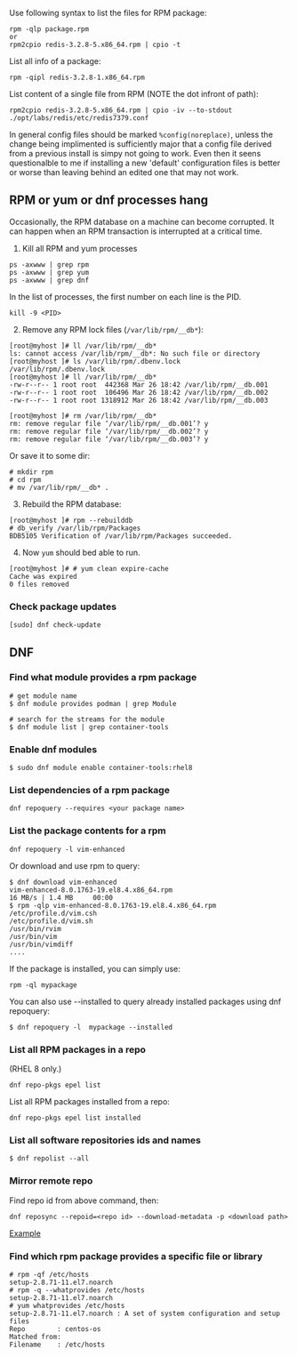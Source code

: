 Use following syntax to list the files for RPM package:

    rpm -qlp package.rpm
    or
    rpm2cpio redis-3.2.8-5.x86_64.rpm | cpio -t

List all info of a package:

    rpm -qipl redis-3.2.8-1.x86_64.rpm

List content of a single file from RPM (NOTE the dot infront of path):

    rpm2cpio redis-3.2.8-5.x86_64.rpm | cpio -iv --to-stdout ./opt/labs/redis/etc/redis7379.conf

In general config files should be marked `%config(noreplace)`, unless the change being implimented is sufficiently major that a config file derived from a previous install is simpy not going to work. Even then it seens questionalble to me if installing a new 'default' configuration files is better or worse than leaving behind an edited one that may not work. 


## RPM or yum or dnf processes hang

Occasionally, the RPM database on a machine can become corrupted. It can happen when an RPM transaction is interrupted at a critical time. 

1. Kill all RPM and yum processes

```
ps -axwww | grep rpm
ps -axwww | grep yum
ps -axwww | grep dnf
```

In the list of processes, the first number on each line is the PID. 

```
kill -9 <PID>
```

2. Remove any RPM lock files (`/var/lib/rpm/__db*`):

```
[root@myhost ]# ll /var/lib/rpm/__db*
ls: cannot access /var/lib/rpm/__db*: No such file or directory
[root@myhost ]# ls /var/lib/rpm/.dbenv.lock
/var/lib/rpm/.dbenv.lock
[root@myhost ]# ll /var/lib/rpm/__db*
-rw-r--r-- 1 root root  442368 Mar 26 18:42 /var/lib/rpm/__db.001
-rw-r--r-- 1 root root  106496 Mar 26 18:42 /var/lib/rpm/__db.002
-rw-r--r-- 1 root root 1318912 Mar 26 18:42 /var/lib/rpm/__db.003

[root@myhost ]# rm /var/lib/rpm/__db*
rm: remove regular file ‘/var/lib/rpm/__db.001’? y
rm: remove regular file ‘/var/lib/rpm/__db.002’? y
rm: remove regular file ‘/var/lib/rpm/__db.003’? y
```

Or save it to some dir:

```
# mkdir rpm
# cd rpm
# mv /var/lib/rpm/__db* .
```

3. Rebuild the RPM database:

```
[root@myhost ]# rpm --rebuilddb
# db_verify /var/lib/rpm/Packages
BDB5105 Verification of /var/lib/rpm/Packages succeeded.
```

4. Now `yum` should bed able to run.

```
[root@myhost ]# # yum clean expire-cache
Cache was expired
0 files removed
```

### Check package updates

```
[sudo] dnf check-update
```

## DNF

### Find what module provides a rpm package

```
# get module name
$ dnf module provides podman | grep Module

# search for the streams for the module
$ dnf module list | grep container-tools
```

### Enable dnf modules

```
$ sudo dnf module enable container-tools:rhel8
```

### List dependencies of a rpm package

```
dnf repoquery --requires <your package name>
```

### List the package contents for a rpm

```
dnf repoquery -l vim-enhanced
```

Or download and use rpm to query:

```
$ dnf download vim-enhanced
vim-enhanced-8.0.1763-19.el8.4.x86_64.rpm                                                                                    16 MB/s | 1.4 MB     00:00
$ rpm -qlp vim-enhanced-8.0.1763-19.el8.4.x86_64.rpm
/etc/profile.d/vim.csh
/etc/profile.d/vim.sh
/usr/bin/rvim
/usr/bin/vim
/usr/bin/vimdiff
....
```

If the package is installed, you can simply use: 

```
rpm -ql mypackage
```

You can also use --installed to query already installed packages using dnf repoquery:

```
$ dnf repoquery -l  mypackage --installed
```


### List all RPM packages in a repo

(RHEL 8 only.)

```
dnf repo-pkgs epel list
```

List  all RPM packages installed from a repo:
```
dnf repo-pkgs epel list installed
```

### List all software repositories ids and names

```
$ dnf repolist --all
```

### Mirror remote repo

Find repo id from above command, then:

```
dnf reposync --repoid=<repo id> --download-metadata -p <download path>
```

[Example](https://gist.github.com/gengwg/9eece444ca1757be307a7a7a32573279)


### Find which rpm package provides a specific file or library

```
# rpm -qf /etc/hosts
setup-2.8.71-11.el7.noarch
# rpm -q --whatprovides /etc/hosts
setup-2.8.71-11.el7.noarch
# yum whatprovides /etc/hosts
setup-2.8.71-11.el7.noarch : A set of system configuration and setup files
Repo        : centos-os
Matched from:
Filename    : /etc/hosts
```
